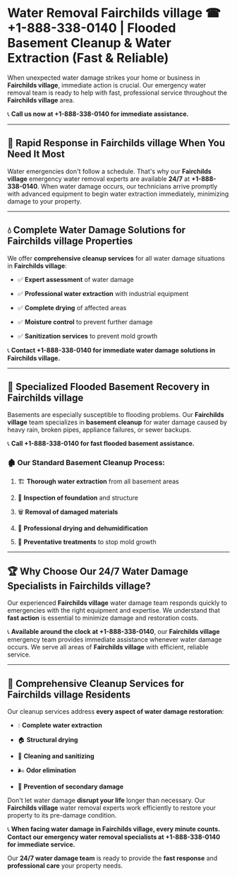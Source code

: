 # Water Removal Fairchilds village ☎ +1-888-338-0140 | Flooded Basement Cleanup & Water Extraction (Fast & Reliable)

When unexpected water damage strikes your home or business in **Fairchilds village**, immediate action is crucial. Our emergency water removal team is ready to help with fast, professional service throughout the **Fairchilds village** area. 

📞 **Call us now at +1-888-338-0140 for immediate assistance.**
---
## 🚀 Rapid Response in Fairchilds village When You Need It Most
Water emergencies don't follow a schedule. That's why our **Fairchilds village** emergency water removal experts are available **24/7** at **+1-888-338-0140**. When water damage occurs, our technicians arrive promptly with advanced equipment to begin water extraction immediately, minimizing damage to your property.
---
## 💧 Complete Water Damage Solutions for Fairchilds village Properties
We offer **comprehensive cleanup services** for all water damage situations in **Fairchilds village**:
- ✅ **Expert assessment** of water damage  
- ✅ **Professional water extraction** with industrial equipment  
- ✅ **Complete drying** of affected areas  
- ✅ **Moisture control** to prevent further damage  
- ✅ **Sanitization services** to prevent mold growth  
📞 **Contact +1-888-338-0140 for immediate water damage solutions in Fairchilds village.**
---
## 🌊 Specialized Flooded Basement Recovery in Fairchilds village
Basements are especially susceptible to flooding problems. Our **Fairchilds village** team specializes in **basement cleanup** for water damage caused by heavy rain, broken pipes, appliance failures, or sewer backups. 
📞 **Call +1-888-338-0140 for fast flooded basement assistance.**
### 🏚️ Our Standard Basement Cleanup Process:
1. 🏗️ **Thorough water extraction** from all basement areas  
2. 🔎 **Inspection of foundation** and structure  
3. 🗑️ **Removal of damaged materials**  
4. 💨 **Professional drying and dehumidification**  
5. 🚫 **Preventative treatments** to stop mold growth  
---
## 🏆 Why Choose Our 24/7 Water Damage Specialists in Fairchilds village?
Our experienced **Fairchilds village** water damage team responds quickly to emergencies with the right equipment and expertise. We understand that **fast action** is essential to minimize damage and restoration costs.
📞 **Available around the clock at +1-888-338-0140**, our **Fairchilds village** emergency team provides immediate assistance whenever water damage occurs. We serve all areas of **Fairchilds village** with efficient, reliable service.
---
## 🧹 Comprehensive Cleanup Services for Fairchilds village Residents
Our cleanup services address **every aspect of water damage restoration**:
- 💧 **Complete water extraction**  
- 🏠 **Structural drying**  
- 🧼 **Cleaning and sanitizing**  
- 🌬️ **Odor elimination**  
- 🚫 **Prevention of secondary damage**  
Don't let water damage **disrupt your life** longer than necessary. Our **Fairchilds village** water removal experts work efficiently to restore your property to its pre-damage condition.
📞 **When facing water damage in Fairchilds village, every minute counts. Contact our emergency water removal specialists at +1-888-338-0140 for immediate service.**
Our **24/7 water damage team** is ready to provide the **fast response** and **professional care** your property needs.
